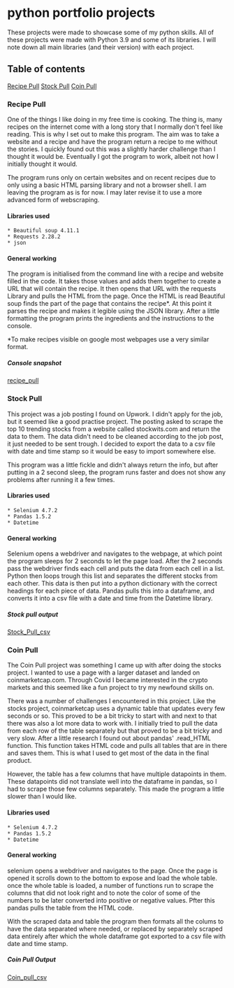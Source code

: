 # python portfolio projects

These projects were made to showcase some of my python skills.
All of these projects were made with Python 3.9 and some of its libraries. 
I will note down all main libraries (and their version) with each project.

## Table of contents
[Recipe Pull](#recipe-pull)
[Stock Pull](#stock-pull)
[Coin Pull](#coin-pull)


### Recipe Pull

One of the things I like doing in my free time is cooking. The thing is, many recipes on the internet come with a long story that I
normally don't feel like reading. This is why I set out to make this program. The aim was to take a website and a recipe and have the 
program return a recipe to me without the stories. I quickly found out this was a slightly harder challenge than I thought it would be.
Eventually I got the program to work, albeit not how I initially thought it would.

The program runs only on certain websites and on recent recipes due to only using a basic HTML parsing library and not a browser shell.
I am leaving the program as is for now. I may later revise it to use a more advanced form of webscraping.

#### Libraries used
    * Beautiful soup 4.11.1
    * Requests 2.28.2
    * json

#### General working

The program is initialised from the command line with a recipe and website filled in the code. It takes those values and adds them together to create a URL that will contain the recipe.
It then opens that URL with the requests Library and pulls the HTML from the page. Once the HTML is read Beautiful soup finds the part of the page
that contains the recipe*. At this point it parses the recipe and makes it legible using the JSON library. After a little formatting the program
prints the ingredients and the instructions to the console.

*To make recipes visible on google most webpages use a very similar format.

##### Console snapshot
[recipe_pull](./recipe_pull_screenshot.png)


### Stock Pull

This project was a job posting I found on Upwork. I didn't apply for the job, but it seemed like a good practise project.
The posting asked to scrape the top 10 trending stocks from a website called stockwits.com and return the data to them.
The data didn't need to be cleaned according to the job post, it just needed to be sent trough. I decided to export the data
to a csv file with date and time stamp so it would be easy to import somewhere else.

This program was a little fickle and didn't always return the info, but after putting in a 2 second sleep, the program runs faster 
and does not show any problems after running it a few times.

#### Libraries used
    * Selenium 4.7.2
    * Pandas 1.5.2
    * Datetime

#### General working

Selenium opens a webdriver and navigates to the webpage, at which point the program sleeps for 2 seconds to let the page load.
After the 2 seconds pass the webdriver finds each cell and puts the data from each cell in a list. Python then loops trough this list
and separates the different stocks from each other. This data is then put into a python dictionary with the correct headings 
for each piece of data. Pandas pulls this into a dataframe, and converts it into a csv file with a date and time from the Datetime library.

##### Stock pull output
[Stock_Pull_csv](./stocks-15-03_13-06.csv)


### Coin Pull

The Coin Pull project was something I came up with after doing the stocks project. I wanted to use a page with a larger dataset and landed on 
coinmarketcap.com. Through Covid I became interested in the crypto markets and this seemed like a fun project to try my newfound skills on.

There was a number of challenges I encountered in this project. Like the stocks project, coinmarketcap uses a dynamic table that updates every 
few seconds or so. This proved to be a bit tricky to start with and next to that there was also a lot more data to work with. 
I initially tried to pull the data from each row of the table separately but that proved to be a bit tricky and very slow. 
After a little research I found out about pandas' .read_HTML function. This function takes HTML code and pulls all tables that are in there 
and saves them. This is what I used to get most of the data in the final product. 

However, the table has a few columns that have multiple
datapoints in them. These datapoints did not translate well into the dataframe in pandas, so I had to scrape those few columns separately. 
This made the program a little slower than I would like. 


#### Libraries used
    * Selenium 4.7.2
    * Pandas 1.5.2
    * Datetime

#### General working

selenium opens a webdriver and navigates to the page. Once the page is opened it scrolls down to the bottom to expose and load the whole table.
once the whole table is loaded, a number of functions run to scrape the columns that did not look right and to note the color of some of the numbers to be later converted into positive or negative values. Pfter this pandas pulls the table from the HTML code.

With the scraped data and table the program then formats all the colums to have the data separated where needed, or replaced by separately scraped data entirely after which the whole dataframe got exported to a csv file with date and time stamp.

##### Coin Pull Output
[Coin_pull_csv](coinprices-15-03_12-56.csv)